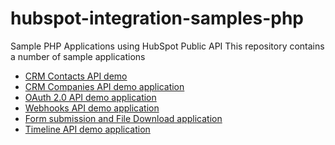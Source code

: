 # hubspot-integration-samples-php
Sample PHP Applications using HubSpot Public API
This repository contains a number of sample applications
 - [CRM Contacts API demo](https://github.com/HubSpot/integration-examples-php/tree/master/contacts-app)
 - [CRM Companies API demo application](https://github.com/HubSpot/integration-examples-php/tree/master/companies-app)
 - [OAuth 2.0 API demo application](https://github.com/HubSpot/integration-examples-php/tree/master/oauth2-app)
 - [Webhooks API demo application](https://github.com/HubSpot/integration-examples-php/tree/master/webhooks-contacts-app)
 - [Form submission and File Download application](https://github.com/HubSpot/integration-examples-php/tree/master/form-submission-file-download-app)
 - [Timeline API demo application](https://github.com/HubSpot/integration-examples-php/tree/master/timeline-app)

